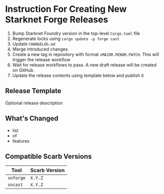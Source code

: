 # Instruction For Creating New Starknet Forge Releases

1. Bump Starknet Foundry version in the top-level `Cargo.toml` file
2. Regenerate locks using `cargo update -p forge cast`
3. Update `CHANGELOG.md`
3. Merge introduced changes
4. Create a new tag in repository with format `vMAJOR.MINOR.PATCH`. This will trigger the release workflow
5. Wait for release workflows to pass. A new draft release will be created on GitHub.
6. Update the release contents using template below and publish it

## Release Template

Optional release description

## What's Changed

- list
- of
- features

## Compatible Scarb Versions

| Tool      | Scarb Version |
|-----------|---------------|
| `snforge` | `X.Y.Z`       |
| `sncast`  | `X.Y.Z`       |
